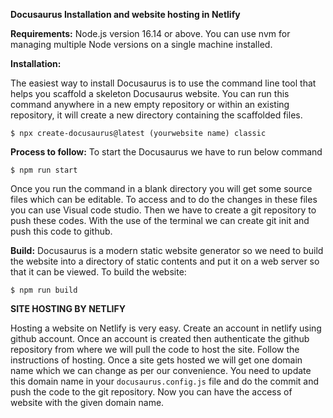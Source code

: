 **Docusaurus Installation and website hosting in Netlify**

**Requirements:**  Node.js version 16.14 or above. You can use nvm for managing multiple Node versions on a single machine installed.

**Installation:**

The easiest way to install Docusaurus is to use the command line tool that helps you scaffold a skeleton Docusaurus website. You can run this command anywhere in a new empty repository or within an existing repository, it will create a new directory containing the scaffolded files.

```
$ npx create-docusaurus@latest (yourwebsite name) classic
```

**Process to follow:**
To start the Docusaurus we have to run below command

```
$ npm run start
```

Once you run the command in a blank directory you will get some source files which can be editable. To access and to do the changes in these files you can use Visual code studio.
Then we have to create a git repository to push these codes. With the use of the terminal we can create git init and push this code to github.

**Build:**
Docusaurus is a modern static website generator so we need to build the website into a directory of static contents and put it on a web server so that it can be viewed. To build the website:

```
$ npm run build
```



**SITE HOSTING BY NETLIFY**

Hosting a website on Netlify is very easy.
Create an account in netlify using github account.
Once an account is created then authenticate the github repository from where we will pull the code to host the site.
Follow the instructions of hosting. Once a site gets hosted we will get one domain name which we can change as per our convenience.
You need to update this domain name in your `docusaurus.config.js` file and do the commit and push the code to the git repository.
Now you can have the access of website with the given domain name.
 


